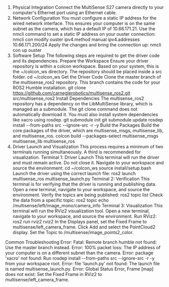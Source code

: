1. Physical Integration
Connect the MultiSense S27 camera directly to your computer's Ethernet port using an Ethernet cable.
2. Network Configuration
You must configure a static IP address for the wired network interface. This ensures your computer is on the same subnet as the camera, which has a default IP of 10.66.171.21.
Use the nmcli command to set a static IP address on your ouster connection:
nmcli con modify ouster ipv4.method manual ipv4.addresses 10.66.171.200/24
Apply the changes and bring the connection up:
nmcli con up ouster
3. Software Setup
The following steps are required to get the driver code and its dependencies.
Prepare the Workspace
Ensure your driver repository is within a colcon workspace. Based on your system, this is the ~/colcon_ws directory. The repository should be placed inside a src folder.
cd ~/colcon_ws
Get the Driver Code
Clone the master branch of the multisense_ros2 repository. This branch contains the code for your ROS2 Humble installation.
git clone https://github.com/carnegierobotics/multisense_ros2.git src/multisense_ros2
Install Dependencies
The multisense_ros2 repository has a dependency on the LibMultiSense library, which is managed as a submodule. The git clone command does not automatically download it. You must also install system dependencies like xacro using rosdep.
git submodule init
git submodule update
rosdep install --from-paths src --ignore-src -r -y
Build the Packages
Build the core packages of the driver, which are multisense_msgs, multisense_lib, and multisense_ros.
colcon build --packages-select multisense_msgs multisense_lib multisense_ros
4. Driver Launch and Visualization
This process requires a minimum of two terminals running simultaneously. A third is recommended for visualization.
Terminal 1: Driver Launch
This terminal will run the driver and must remain active. Do not close it.
Navigate to your workspace and source the environment: cd ~/colcon_ws source install/setup.bash
Launch the driver using the correct launch file: ros2 launch multisense_ros multisense_launch.py
Terminal 2: Verification
This terminal is for verifying that the driver is running and publishing data.
Open a new terminal, navigate to your workspace, and source the environment.
Verify the topics are being published: ros2 topic list
Check the data from a specific topic: ros2 topic echo /multisense/left/image_mono/camera_info
Terminal 3: Visualization
This terminal will run the RViz2 visualization tool.
Open a new terminal, navigate to your workspace, and source the environment.
Run RViz2: ros2 run rviz2 rviz2
In the Displays panel, set the Fixed Frame to multisense/left_camera_frame.
Click Add and select the PointCloud2 display.
Set the Topic to /multisense/image_points2_color.

Common Troubleshooting
Error: Fatal: Remote branch humble not found: Use the master branch instead.
Error: 100% packet loss: The IP address of your computer is on a different subnet than the camera.
Error: package 'xacro' not found: Run rosdep install --from-paths src --ignore-src -r -y from your workspace root.
Error: file 'launch.py' not found: The launch file is named multisense_launch.py.
Error: Global Status Error, Frame [map] does not exist: Set the Fixed Frame in RViz2 to multisense/left_camera_frame.

